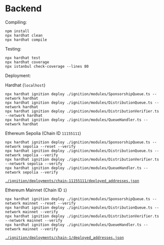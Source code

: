 # Backend

Compiling:

```shell
npm install
npx hardhat clean
npx hardhat compile
```

Testing:

```shell
npx hardhat test
npx hardhat coverage
npx istanbul check-coverage --lines 80
```

Deployment:

Hardhat (`localhost`)
```shell
npx hardhat ignition deploy ./ignition/modules/SponsorshipQueue.ts --network hardhat
npx hardhat ignition deploy ./ignition/modules/DistributionQueue.ts --network hardhat
npx hardhat ignition deploy ./ignition/modules/DistributionVerifier.ts --network hardhat
npx hardhat ignition deploy ./ignition/modules/QueueHandler.ts --network hardhat
```

Ethereum Sepolia (Chain ID `11155111`)
```shell
npx hardhat ignition deploy ./ignition/modules/SponsorshipQueue.ts --network sepolia --reset --verify
npx hardhat ignition deploy ./ignition/modules/DistributionQueue.ts --network sepolia --verify
npx hardhat ignition deploy ./ignition/modules/DistributionVerifier.ts --network sepolia --verify
npx hardhat ignition deploy ./ignition/modules/QueueHandler.ts --network sepolia --verify
```
[`./ignition/deployments/chain-11155111/deployed_addresses.json`](./ignition/deployments/chain-11155111/deployed_addresses.json)

Ethereum Mainnet (Chain ID `1`)
```shell
npx hardhat ignition deploy ./ignition/modules/SponsorshipQueue.ts --network mainnet --reset --verify
npx hardhat ignition deploy ./ignition/modules/DistributionQueue.ts --network mainnet --verify
npx hardhat ignition deploy ./ignition/modules/DistributionVerifier.ts --network mainnet --verify
npx hardhat ignition deploy ./ignition/modules/QueueHandler.ts --network mainnet --verify
```
[`./ignition/deployments/chain-1/deployed_addresses.json`](./ignition/deployments/chain-1/deployed_addresses.json)
